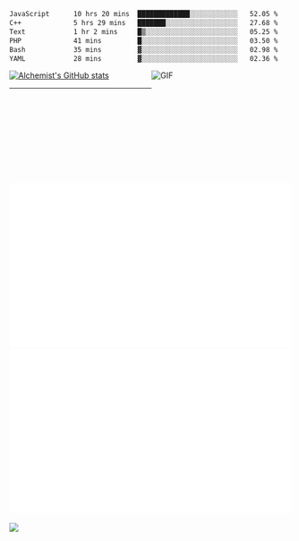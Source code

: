 <!--START_SECTION:waka-->

```text
JavaScript      10 hrs 20 mins  █████████████░░░░░░░░░░░░   52.05 %
C++             5 hrs 29 mins   ███████░░░░░░░░░░░░░░░░░░   27.68 %
Text            1 hr 2 mins     █▒░░░░░░░░░░░░░░░░░░░░░░░   05.25 %
PHP             41 mins         █░░░░░░░░░░░░░░░░░░░░░░░░   03.50 %
Bash            35 mins         ▓░░░░░░░░░░░░░░░░░░░░░░░░   02.98 %
YAML            28 mins         ▓░░░░░░░░░░░░░░░░░░░░░░░░   02.36 %
```

<!--END_SECTION:waka-->

[![Alchemist's GitHub stats](https://github-readme-stats.vercel.app/api?username=DrMaxis&show_icons=true&theme=outrun&count_private=true)](#)
<img align="right" alt="GIF" src="https://user-images.githubusercontent.com/5355808/139111924-210cc6fa-9fb1-4dac-929d-6324a5836a92.gif" width="250" height="200" />
<hr />

![](https://raw.githubusercontent.com/DrMaxis/github-stats-transparent/output/generated/overview.svg)
![](https://raw.githubusercontent.com/DrMaxis/github-stats-transparent/output/generated/languages.svg)

 
<a href="https://count.getloli.com/"><img src="https://count.getloli.com/get/@:maxis-the-alchemist?theme=rule34"></a>
<!-- https://count.getloli.com/get/@alchemist?theme=rule34 -->
<br>
